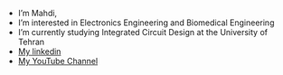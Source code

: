 - I’m Mahdi,
- I’m interested in Electronics Engineering and Biomedical Engineering
- I’m currently studying Integrated Circuit Design at the University of Tehran
- [My linkedin](https://www.linkedin.com/in/mmahdim0/)
- [My YouTube Channel](https://www.youtube.com/channel/UCc-__WUld3Fzvgp1aIhZvdA)


<!---
mmahdim/mmahdim is a ✨ special ✨ repository because its `README.md` (this file) appears on your GitHub profile.
You can click the Preview link to take a look at your changes.
--->

